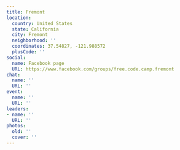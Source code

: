```yaml
---
title: Fremont
location:
  country: United States
  state: California
  city: Fremont
  neighborhood: ''
  coordinates: 37.54827, -121.988572
  plusCode: ''
social:
  name: Facebook page
  URL: https://www.facebook.com/groups/free.code.camp.fremont
chat:
  name: ''
  URL: ''
event:
  name: ''
  URL: ''
leaders:
- name: ''
  URL: ''
photos:
  old: ''
  cover: ''
---
```

